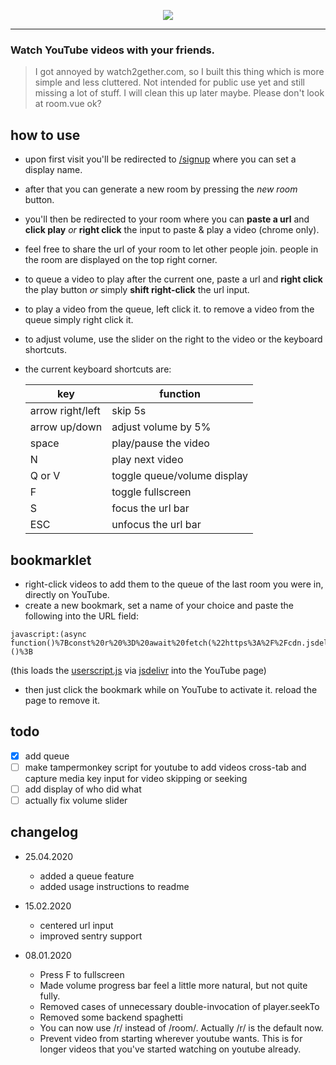 <p align="center">
  <a href="https://w2g.vaaski.com" target="_blank">
    <img src="https://w2g.vaaski.com/banner.png">
  </a>
</p>
<hr>

### Watch YouTube videos with your friends.

> I got annoyed by watch2gether.com, so I built this thing which is more simple and less cluttered. Not intended for public use yet and still missing a lot of stuff. I will clean this up later maybe. Please don't look at room.vue ok?

## how to use

- upon first visit you'll be redirected to [/signup](https://w2g.vaaski.com/signup) where you can set a display name.
- after that you can generate a new room by pressing the _new room_ button.
- you'll then be redirected to your room where you can **paste a url** and **click play** _or_ **right click** the input to paste & play a video (chrome only).
- feel free to share the url of your room to let other people join. people in the room are displayed on the top right corner.
- to queue a video to play after the current one, paste a url and **right click** the play button _or_ simply **shift right-click** the url input.
- to play a video from the queue, left click it. to remove a video from the queue simply right click it.
- to adjust volume, use the slider on the right to the video or the keyboard shortcuts.
- the current keyboard shortcuts are:

  | key              | function                    |
  | ---------------- | --------------------------- |
  | arrow right/left | skip 5s                     |
  | arrow up/down    | adjust volume by 5%         |
  | space            | play/pause the video        |
  | N                | play next video             |
  | Q or V           | toggle queue/volume display |
  | F                | toggle fullscreen           |
  | S                | focus the url bar           |
  | ESC              | unfocus the url bar         |

## bookmarklet
- right-click videos to add them to the queue of the last room you were in, directly on YouTube.
- create a new bookmark, set a name of your choice and paste the following into the URL field:
```
javascript:(async function()%7Bconst%20r%20%3D%20await%20fetch(%22https%3A%2F%2Fcdn.jsdelivr.net%2Fgh%2Fvaaski%2Fw2g%2Fpublic%2Fuserscript.min.js%22)%0Aconst%20t%20%3D%20await%20r.text()%0Aconst%20s%20%3D%20document.createElement(%22script%22)%0As.innerHTML%20%3D%20t%0Adocument.body.appendChild(s)%7D)()%3B
```
(this loads the [userscript.js](https://github.com/vaaski/w2g/blob/master/public/userscript.js) via [jsdelivr](https://jsdelivr.com) into the YouTube page)
- then just click the bookmark while on YouTube to activate it. reload the page to remove it.

## todo

- [x] add queue
- [ ] make tampermonkey script for youtube to add videos cross-tab and capture media key input for video skipping or seeking
- [ ] add display of who did what
- [ ] actually fix volume slider

## changelog

- 25.04.2020

  - added a queue feature
  - added usage instructions to readme

- 15.02.2020

  - centered url input
  - improved sentry support

- 08.01.2020

  - Press F to fullscreen
  - Made volume progress bar feel a little more natural, but not quite fully.
  - Removed cases of unnecessary double-invocation of player.seekTo
  - Removed some backend spaghetti
  - You can now use /r/ instead of /room/. Actually /r/ is the default now.
  - Prevent video from starting wherever youtube wants. This is for longer videos that you've started watching on youtube already.

